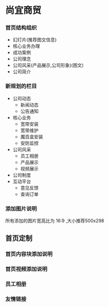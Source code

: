 # 尚宜商贸

###  首页结构组织
- 幻灯片(推荐图文信息)
- 核心业务办理
- 成功案例
- 公司理念
- 公司风采(产品展示,公司形象)(图文)
- 公司简介

###  新规划的栏目
- 公司动态
    - 新闻动态
    - 公告通知
- 核心业务
    - 宽带安装
    - 宽带维护
    - 魔百盒安装
    - 安防监控
- 公司风采
    - 员工相册
    - 产品展示
    - 视频展示
- 公司制度
- 互动平台
    - 意见反馈
    - 查询订单
    
### 添加图片说明
 所有添加的图片宽高比为 16:9 ,大小推荐500x298
 
## 首页定制

### 首页内容块添加说明 

### 首页视频添加说明

### 员工相册

### 友情链接 
